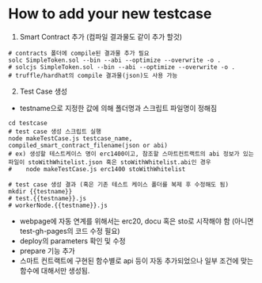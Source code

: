 
# How to add your new testcase

1. Smart Contract 추가 (컴파일 결과물도 같이 추가 할것)
```
# contracts 폴더에 compile된 결과물 추가 필요
solc SimpleToken.sol --bin --abi --optimize --overwrite -o .
# solcjs SimpleToken.sol --bin --abi --optimize --overwrite -o .
# truffle/hardhat의 compile 결과물(json)도 사용 가능
```

2. Test Case 생성
- testname으로 지정한 값에 의해 폴더명과 스크립트 파일명이 정해짐
```
cd testcase
# test case 생성 스크립트 실행
node makeTestCase.js testcase_name, compiled_smart_contract_filename(json or abi)
# ex) 생성할 테스트케이스 명이 erc1400이고, 참조할 스마트컨트랙트의 abi 정보가 있는 파일이 stoWithWhitelist.json 혹은 stoWithWhitelist.abi인 경우
#    node makeTestCase.js erc1400 stoWithWhitelist 

# test case 생성 결과 (혹은 기존 테스트 케이스 폴더를 복제 후 수정해도 됨)
mkdir {{testname}}
# test.{{testname}}.js 
# workerNode.{{testname}}.js
```
- webpage에 자동 연계를 위해서는 erc20, docu 혹은 sto로 시작해야 함 (아니면 test-gh-pages의 코드 수정 필요)
- deploy의 parameters 확인 및 수정
- prepare 기능 추가
- 스마트 컨트랙트에 구현된 함수별로 api 등이 자동 추가되었으나 일부 조건에 맞는 함수에 대해서만 생성됨. 

